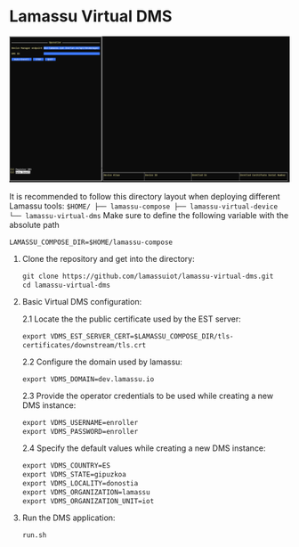 # Lamassu Virtual DMS

![virtualDMSUI](img/dms-enroll.png)

It is recommended to follow this directory layout when deploying different Lamassu tools:
    ```
    $HOME/
         ├── lamassu-compose
         ├── lamassu-virtual-device
         └── lamassu-virtual-dms
    ```
Make sure to define the following variable with the absolute path

```
LAMASSU_COMPOSE_DIR=$HOME/lamassu-compose
```

1. Clone the repository and get into the directory: 
    ```
    git clone https://github.com/lamassuiot/lamassu-virtual-dms.git 
    cd lamassu-virtual-dms
    ```

2. Basic Virtual DMS configuration:

    2.1 Locate the the public certificate used by the EST server:
    ```
    export VDMS_EST_SERVER_CERT=$LAMASSU_COMPOSE_DIR/tls-certificates/downstream/tls.crt
    ```

    2.2 Configure the domain used by lamassu:
    ```
    export VDMS_DOMAIN=dev.lamassu.io
    ``` 

    2.3 Provide the operator credentials to be used while creating a new DMS instance:
    ```
    export VDMS_USERNAME=enroller
    export VDMS_PASSWORD=enroller
    ``` 

    2.4 Specify the default values while creating a new DMS instance:
    ```
    export VDMS_COUNTRY=ES
    export VDMS_STATE=gipuzkoa
    export VDMS_LOCALITY=donostia
    export VDMS_ORGANIZATION=lamassu
    export VDMS_ORGANIZATION_UNIT=iot
    ```

3. Run the DMS application:
    ```
    run.sh
    ```